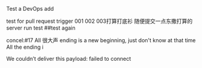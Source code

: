 Test a DevOps add

test for pull request trigger
001
002
003打算打底衫
随便提交一点东撒打算的
server run test
##test again


concel:#17 All 很大声 ending is a new beginning, just don't know at that time All the ending i

We couldn’t deliver this payload: failed to connect


